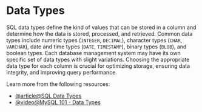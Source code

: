 # Data Types

SQL data types define the kind of values that can be stored in a column and determine how the data is stored, processed, and retrieved. Common data types include numeric types (`INTEGER`, `DECIMAL`), character types (`CHAR`, `VARCHAR`), date and time types (`DATE`, `TIMESTAMP`), binary types (`BLOB`), and boolean types. Each database management system may have its own specific set of data types with slight variations. Choosing the appropriate data type for each column is crucial for optimizing storage, ensuring data integrity, and improving query performance.

Learn more from the following resources:

- [@article@SQL Data Types](https://www.digitalocean.com/community/tutorials/sql-data-types)
- [@video@MySQL 101 - Data Types](https://www.youtube.com/watch?v=vAiBa69YCnk)